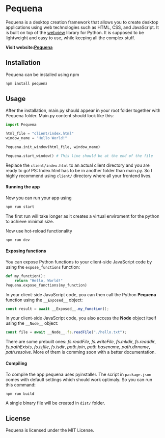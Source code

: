 # Pequena
Pequena is a desktop creation framework that allows you to create desktop applications using web technologies such as HTML, CSS, and JavaScript. It is built on top of the [webview](https://pypi.org/project/pywebview/) library for Python.
It is supposed to be lightweight and easy to use, while keeping all the complex stuff.

**Visit website:[Pequena](https://pequena.netlify.app/)**

## Installation
Pequena can be installed using npm
```bash
npm install pequena
```

## Usage
After the installation, main.py should appear in your root folder together with Pequena folder.
Main.py content should look like this:
```python
import Pequena

html_file = "client/index.html"
window_name = "Hello World!"

Pequena.init_window(html_file, window_name)

Pequena.start_window() # This line should be at the end of the file
``` 

Replace the `client/index.html` to an actual client directory and you are ready to go!
PS: Index.html has to be in another folder than main.py. So I highly recommend using `client/` directory where all your frontend lives.

#### Running the app
Now you can run your app using
```bash
npm run start
```
The first run will take longer as it creates a virtual enviroment for the python to achieve minimal size.

Now use hot-reload functionality
```bash
npm run dev
```

#### Exposing functions
You can expose Python functions to your client-side JavaScript code by using the `expose_functions` function:
```python
def my_function():
    return "Hello, World!"
Pequena.expose_functions(my_function)
``` 

In your client-side JavaScript code, you can then call the Python **Pequena** function using the `__Exposed__` object:
```Javascript
const result = await __Exposed__.my_function();
```

In your client-side JavaScript code, you also access the **Node** object itself using the `__Node__` object:
```Javascript
const file = await __Node__.fs.readFile("./hello.txt");
```
There are some prebuilt ones: *fs.readFile*, *fs.writeFile*, *fs.mkdir*, *fs.readdir*, *fs.pathExists*, *fs.isfile*, *fs.isdir*, *path.join*, *path.basename*, *path.dirname*, *path.resolve*. More of them is comming soon with a better documentation.



#### Compiling
To compile the app pequena uses pyinstaller. The script in `package.json` comes with default settings which should work optimaly.
So you can run this command:
```bash
npm run build
```
A single binary file will be created in `dist/` folder.

## License
Pequena is licensed under the MIT License.